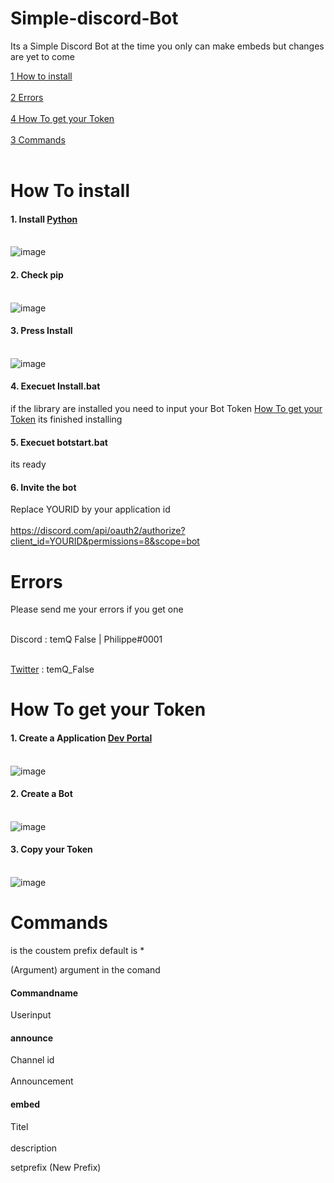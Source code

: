 # Simple-discord-Bot

Its a Simple Discord Bot at the time you only can make embeds but changes are yet to come

[1 How to install](https://github.com/False2p0/Simple-discord-Bot#how-to-install)<br></br>
[2 Errors](https://github.com/False2p0/Simple-discord-Bot#errors)<br></br>
[4 How To get your Token](https://github.com/False2p0/Simple-discord-Bot#how-to-get-your-token)<br></br>
[3 Commands](https://github.com/False2p0/Simple-discord-Bot#commands)<br></br>


# How To install 

#### 1. Install [Python](https://www.python.org/downloads/) <br></br>
![image](https://cdn.discordapp.com/attachments/792392121641730078/792392180085948416/1.PNG)
#### 2. Check pip <br></br>
![image](https://cdn.discordapp.com/attachments/792392121641730078/792392180651261962/2.PNG)
#### 3. Press Install<br></br>
![image](https://cdn.discordapp.com/attachments/792392121641730078/792392181398241320/3.PNG)

#### 4. Execuet Install.bat
  if the library are installed you need to input your Bot Token 
  [How To get your Token](https://github.com/False2p0/Simple-discord-Bot#how-to-get-your-token)
  its finished installing
  
#### 5. Execuet botstart.bat
  its ready 

#### 6. Invite the bot
  Replace YOURID by your application id<br></br>
  https://discord.com/api/oauth2/authorize?client_id=YOURID&permissions=8&scope=bot

# Errors

Please send me your errors if you get one <br></br>

Discord : temQ False | Philippe#0001 <br></br>

[Twitter](https://twitter.com/temQ_False) : temQ_False

# How To get your Token
#### 1. Create a Application [Dev Portal](https://discord.com/developers/applications) <br></br>
![image](https://cdn.discordapp.com/attachments/792392121641730078/792397549906558986/4.PNG)
#### 2. Create a Bot <br></br>
![image](https://media.discordapp.net/attachments/792392121641730078/792397551747203152/5.PNG?width=286&height=134)
#### 3. Copy your Token<br></br>
![image](https://cdn.discordapp.com/attachments/792392121641730078/792397553424400434/6.PNG)

# Commands

<prefix> is the coustem prefix default is *

(Argument) argument in the comand 

#### Commandname
  Userinput

#### <prefix>announce 
  Channel id <br></br>
  Announcement
  
#### <prefix>embed
  Titel <br></br>
  description
  
<prefix>setprefix (New Prefix) 
